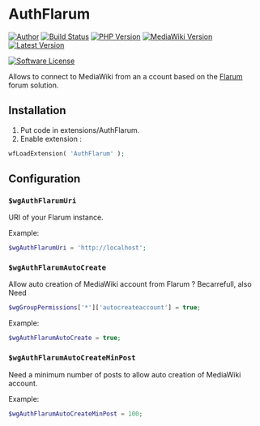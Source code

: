 # AuthFlarum

[![Author][ico-twitter]][link-twitter]
[![Build Status][ico-ghactions]][link-ghactions]
[![PHP Version][ico-php]][link-php]
[![MediaWiki Version][ico-mediawiki]][link-mediawiki]
[![Latest Version][ico-version]][link-packagist]

[![Software License][ico-license]](LICENSE)

Allows to connect to MediaWiki from an a ccount based on the [Flarum](https://flarum.org/) forum solution.

## Installation

1. Put code in extensions/AuthFlarum.
2. Enable extension :

```php
wfLoadExtension( 'AuthFlarum' );
```

## Configuration

### `$wgAuthFlarumUri`

URI of your Flarum instance.

Example:

```php
$wgAuthFlarumUri = 'http://localhost';
```

### `$wgAuthFlarumAutoCreate`

Allow auto creation of MediaWiki account from Flarum ? Becarrefull, also Need

```php
$wgGroupPermissions['*']['autocreateaccount'] = true;
```

Example:

```php
$wgAuthFlarumAutoCreate = true;
```

### `$wgAuthFlarumAutoCreateMinPost`

Need a minimum number of posts to allow auto creation of MediaWiki account.

Example:

```php
$wgAuthFlarumAutoCreateMinPost = 100;
```

[ico-twitter]: https://img.shields.io/static/v1?label=Author&message=llaumgui&color=50ABF1&logo=twitter&style=flat-square
[link-twitter]: https://twitter.com/llaumgui
[ico-php]: https://img.shields.io/packagist/php-v/llaumgui/mw-auth-flarum?color=%234F5B93&logo=php&style=flat-square
[link-php]: https://www.php.net
[ico-mediawiki]: https://img.shields.io/static/v1?label=mediawiki&message=%E2%89%A51.36&color=cd1f44&logo=wikipedia&style=flat-square
[link-mediawiki]: https://www.mediawiki.org/
[ico-ghactions]: https://img.shields.io/github/actions/workflow/status/llaumgui/mw-auth-flarum/qa.yaml?branch=main&style=flat-square&logo=github&label=Tests
[link-ghactions]: https://github.com/llaumgui/mw-auth-flarum/actions
[ico-version]: https://img.shields.io/packagist/v/llaumgui/mw-auth-flarum.svg?include_prereleases&label=Package%20version&style=flat-square&logo=packagist
[link-packagist]: https://packagist.org/packages/llaumgui/mw-auth-flarum
[ico-license]: https://img.shields.io/github/license/llaumgui/mw-auth-flarum?style=flat-square
